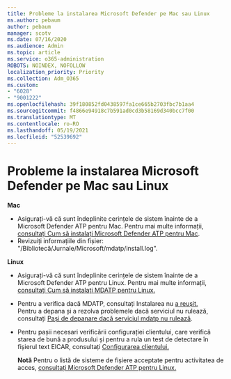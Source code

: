```yaml
---
title: Probleme la instalarea Microsoft Defender pe Mac sau Linux
ms.author: pebaum
author: pebaum
manager: scotv
ms.date: 07/16/2020
ms.audience: Admin
ms.topic: article
ms.service: o365-administration
ROBOTS: NOINDEX, NOFOLLOW
localization_priority: Priority
ms.collection: Adm_O365
ms.custom:
- "6028"
- "9001222"
ms.openlocfilehash: 39f180852fd0438597fa1ce665b2703fbc7b1aa4
ms.sourcegitcommit: f4866e94918c7b591ad0cd3b58169d340bcc7f00
ms.translationtype: MT
ms.contentlocale: ro-RO
ms.lasthandoff: 05/19/2021
ms.locfileid: "52539692"
---
```

# <a name="issues-installing-microsoft-defender-on-mac-or-linux"></a>Probleme la instalarea Microsoft Defender pe Mac sau Linux

**Mac**

- Asigurați-vă că sunt îndeplinite cerințele de sistem înainte de a Microsoft Defender ATP pentru Mac. Pentru mai multe informații, [consultați Cum să instalați Microsoft Defender ATP pentru Mac](/windows/security/threat-protection/microsoft-defender-atp/microsoft-defender-atp-mac#how-to-install-microsoft-defender-atp-for-mac).  
- Revizuiți informațiile din fișier: "/Bibliotecă/Jurnale/Microsoft/mdatp/install.log".

**Linux**

- Asigurați-vă că sunt îndeplinite cerințele de sistem înainte de a Microsoft Defender ATP pentru Linux. Pentru mai multe informații, [consultați Cum să instalați MDATP pentru Linux.](/windows/security/threat-protection/microsoft-defender-atp/microsoft-defender-atp-linux#system-requirements) 
- Pentru a verifica dacă MDATP, consultați Instalarea nu [a reușit.](/windows/security/threat-protection/microsoft-defender-atp/linux-support-install#installation-failed)  
    Pentru a depana și a rezolva problemele dacă serviciul nu rulează, consultați [Pași de depanare dacă serviciul mdatp nu rulează](/windows/security/threat-protection/microsoft-defender-atp/linux-support-install#steps-to-troubleshoot-if-mdatp-service-isnt-running).
- Pentru pașii necesari verificării configurației clientului, care verifică starea de bună a produsului și pentru a rula un test de detectare în fișierul text EICAR, consultați [Configurarea clientului.](/windows/security/threat-protection/microsoft-defender-atp/linux-install-manually#client-configuration)  

    **Notă** Pentru o listă de sisteme de fișiere acceptate pentru activitatea de acces, [consultați Microsoft Defender ATP pentru Linux.](/windows/security/threat-protection/microsoft-defender-atp/microsoft-defender-atp-linux#system-requirements)